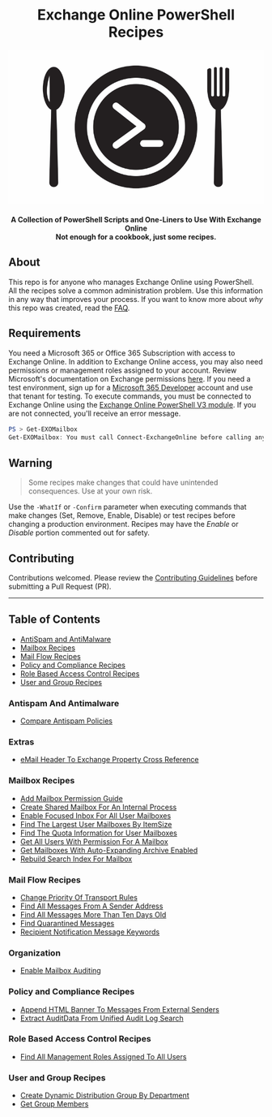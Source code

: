 <h1 align="center">Exchange Online PowerShell Recipes</h1>
<p align="center">
    <a href="https://github.com/chadmando/Exchange-Online-PowerShell-Recipes">
    <img src="img/exchange-powershell-recipes-logo.png" alt="Exchange Online PowerShell Recipe Logo">
    </a>
</p>
<h4 align="center">A Collection of PowerShell Scripts and One-Liners to Use With Exchange Online<br>
Not enough for a cookbook, just some recipes.
</h4>

## About

This repo is for anyone who manages Exchange Online using PowerShell.
All the recipes solve a common administration problem.
Use this information in any way that improves your process.
If you want to know more about _why_ this repo was created, read the [FAQ](FAQ.md).

## Requirements

You need a Microsoft 365 or Office 365 Subscription with access to Exchange Online.
In addition to Exchange Online access, you may also need permissions or management roles assigned to your account.
Review Microsoft's documentation on Exchange permissions [here](https://docs.microsoft.com/en-us/powershell/exchange/find-exchange-cmdlet-permissions).
If you need a test environment, sign up for a [Microsoft 365 Developer](https://developer.microsoft.com/en-us/microsoft-365/dev-program) account and use that tenant for testing.
To execute commands, you must be connected to Exchange Online using the [Exchange Online PowerShell V3 module](https://learn.microsoft.com/en-us/powershell/exchange/exchange-online-powershell-v2?view=exchange-ps#updates-for-version-300-the-exo-v3-module).
If you are not connected, you'll receive an error message.

```powershell
PS > Get-EXOMailbox
Get-EXOMailbox: You must call Connect-ExchangeOnline before calling any other cmdlet.
```

## Warning

> Some recipes make changes that could have unintended consequences.
> Use at your own risk.

Use the `-WhatIf` or `-Confirm` parameter when executing commands that make changes (Set, Remove, Enable, Disable) or test recipes before changing a production environment.
Recipes may have the _Enable_ or _Disable_ portion commented out for safety.

## Contributing

Contributions welcomed.
Please review the [Contributing Guidelines](CONTRIBUTING.md) before submitting a Pull Request (PR).

---

## Table of Contents

+ [AntiSpam and AntiMalware](#antispam-and-antimalware)
+ [Mailbox Recipes](#mailbox-recipes)
+ [Mail Flow Recipes](#mail-flow-recipes)
+ [Policy and Compliance Recipes](#policy-and-compliance-recipes)
+ [Role Based Access Control Recipes](#role-based-access-control-recipes)
+ [User and Group Recipes](#user-and-group-recipes)

### Antispam And Antimalware

+ [Compare Antispam Policies](recipes/antispam-antimalware/compare-antispam-policies.md)

### Extras

+ [eMail Header To Exchange Property Cross Reference](recipes/extras/mail-header-to-exchange-property-cross-reference.md)

### Mailbox Recipes

+ [Add Mailbox Permission Guide](recipes/mailbox/add-mailbox-permission-guide.md)
+ [Create Shared Mailbox For An Internal Process](recipes/mailbox/create-shared-mailbox-for-internal-process.md)
+ [Enable Focused Inbox For All User Mailboxes](recipes/mailbox/enable-focused-inbox.md)
+ [Find The Largest User Mailboxes By ItemSize](recipes/mailbox/find-largest-user-mailbox-by-itemsize.md)
+ [Find The Quota Information for User Mailboxes](recipes/mailbox/find-quota-limits-for-mailboxes.md)
+ [Get All Users With Permission For A Mailbox](recipes/mailbox/get-all-users-with-permissions-for-a-mailbox.md)
+ [Get Mailboxes With Auto-Expanding Archive Enabled](recipes/mailbox/get-mailboxes-with-autexpanding-archive-enabled.md)
+ [Rebuild Search Index For Mailbox](recipes/mailbox/rebuild-search-index-for-mailbox.md)

### Mail Flow Recipes

+ [Change Priority Of Transport Rules](recipes/mailflow/change-priority-of-transport-rules.md)
+ [Find All Messages From A Sender Address](recipes/mailflow/find-all-messages-from-sender-address.md)
+ [Find All Messages More Than Ten Days Old](recipes/mailflow/find-all-messages-more-than-ten-days-old.md)
+ [Find Quarantined Messages](recipes/mailflow/find-quarantined-messages.md)
+ [Recipient Notification Message Keywords](recipes/mailflow/recipient-notification-message-keywords.md)

### Organization

+ [Enable Mailbox Auditing](recipes/organization/enable-mailbox-auditing.md)

### Policy and Compliance Recipes

+ [Append HTML Banner To Messages From External Senders](recipes/policy-and-compliance/append-html-banner-to-messages-from-external-senders.md)
+ [Extract AuditData From Unified Audit Log Search](./recipes/policy-and-compliance/extract-auditdata-from-unified-audit-logs.md)

### Role Based Access Control Recipes

+ [Find All Management Roles Assigned To All Users](recipes/role-based-access-control/find-management-roles-for-all-recipients.md)

### User and Group Recipes

+ [Create Dynamic Distribution Group By Department](recipes/user-and-group/create-dynamic-distribution-group-by-department.md)
+ [Get Group Members](recipes/user-and-group/get-group-membership.md)
